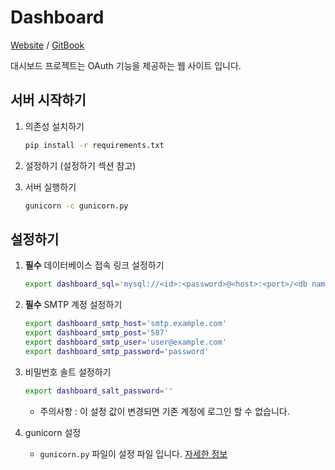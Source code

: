 # Dashboard

[Website](https://dash.ch1ck.xyz/) / [GitBook](https://chick0.gitbook.io/dashboard/)

대시보드 프로젝트는 OAuth 기능을 제공하는 웹 사이트 입니다.

## 서버 시작하기

1. 의존성 설치하기

   ```bash
   pip install -r requirements.txt
   ```

2. 설정하기 (설정하기 섹션 참고)

3. 서버 실행하기

   ```bash
   gunicorn -c gunicorn.py
   ```

## 설정하기

1. **필수** 데이터베이스 접속 링크 설정하기

    ```bash
    export dashboard_sql='mysql://<id>:<password>@<host>:<port>/<db name>'
    ```

2. **필수** SMTP 계정 설정하기

    ```bash
    export dashboard_smtp_host='smtp.example.com'
    export dashboard_smtp_post='587'
    export dashboard_smtp_user='user@example.com'
    export dashboard_smtp_password='password'
    ```

3. 비밀번호 솔트 설정하기

    ```bash
    export dashboard_salt_password=''
    ```

    - 주의사항 : 이 설정 값이 변경되면 기존 계정에 로그인 할 수 없습니다.

4. gunicorn 설정

   - `gunicorn.py` 파일이 설정 파일 입니다. [자세한 정보](https://docs.gunicorn.org/en/stable/settings.html)
